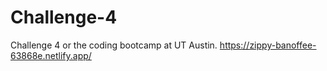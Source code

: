 # Challenge-4
Challenge 4 or the coding bootcamp at UT Austin. 
https://zippy-banoffee-63868e.netlify.app/
